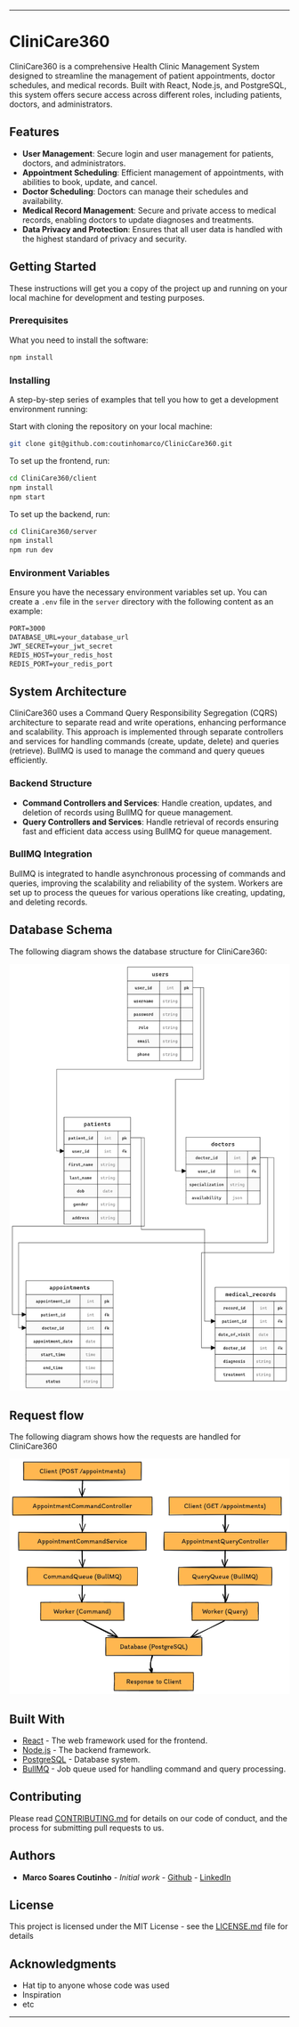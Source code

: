 
---

# CliniCare360

CliniCare360 is a comprehensive Health Clinic Management System designed to streamline the management of patient appointments, doctor schedules, and medical records. Built with React, Node.js, and PostgreSQL, this system offers secure access across different roles, including patients, doctors, and administrators.

## Features

- **User Management**: Secure login and user management for patients, doctors, and administrators.
- **Appointment Scheduling**: Efficient management of appointments, with abilities to book, update, and cancel.
- **Doctor Scheduling**: Doctors can manage their schedules and availability.
- **Medical Record Management**: Secure and private access to medical records, enabling doctors to update diagnoses and treatments.
- **Data Privacy and Protection**: Ensures that all user data is handled with the highest standard of privacy and security.

## Getting Started

These instructions will get you a copy of the project up and running on your local machine for development and testing purposes.

### Prerequisites

What you need to install the software:

```bash
npm install
```

### Installing

A step-by-step series of examples that tell you how to get a development environment running:

Start with cloning the repository on your local machine:

```bash
git clone git@github.com:coutinhomarco/ClinicCare360.git
```

To set up the frontend, run:

```bash
cd CliniCare360/client
npm install
npm start
```

To set up the backend, run:

```bash
cd CliniCare360/server
npm install
npm run dev
```

### Environment Variables

Ensure you have the necessary environment variables set up. You can create a `.env` file in the `server` directory with the following content as an example:

```env
PORT=3000
DATABASE_URL=your_database_url
JWT_SECRET=your_jwt_secret
REDIS_HOST=your_redis_host
REDIS_PORT=your_redis_port
```

## System Architecture

CliniCare360 uses a Command Query Responsibility Segregation (CQRS) architecture to separate read and write operations, enhancing performance and scalability. This approach is implemented through separate controllers and services for handling commands (create, update, delete) and queries (retrieve). BullMQ is used to manage the command and query queues efficiently.

### Backend Structure

- **Command Controllers and Services**: Handle creation, updates, and deletion of records using BullMQ for queue management.
- **Query Controllers and Services**: Handle retrieval of records ensuring fast and efficient data access using BullMQ for queue management.

### BullMQ Integration

BullMQ is integrated to handle asynchronous processing of commands and queries, improving the scalability and reliability of the system. Workers are set up to process the queues for various operations like creating, updating, and deleting records.

## Database Schema

The following diagram shows the database structure for CliniCare360:

![Database Schema](docs/database.png)

## Request flow

The following diagram shows how the requests are handled for CliniCare360

![Request Flow](docs/flow.png)


## Built With

- [React](https://reactjs.org/) - The web framework used for the frontend.
- [Node.js](https://nodejs.org/) - The backend framework.
- [PostgreSQL](https://www.postgresql.org/) - Database system.
- [BullMQ](https://docs.bullmq.io/) - Job queue used for handling command and query processing.

## Contributing

Please read [CONTRIBUTING.md](https://github.com/coutinhomarco/ClinicCare360/CONTRIBUTING.md) for details on our code of conduct, and the process for submitting pull requests to us.

## Authors

- **Marco Soares Coutinho** - *Initial work* - [Github](https://github.com/coutinhomarco) - [LinkedIn](https://www.linkedin.com/in/coutinhomarco/)

## License

This project is licensed under the MIT License - see the [LICENSE.md](LICENSE.md) file for details

## Acknowledgments

- Hat tip to anyone whose code was used
- Inspiration
- etc

---